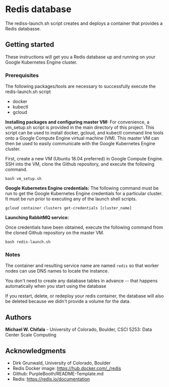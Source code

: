 # Redis database

The rediss-launch.sh script creates and deploys a container that provides a Redis databasse.

## Getting started

These instructions will get you a Redis database up and running on your Google Kubernetes Engine cluster.

### Prerequisites

The following packages/tools are necessary to successfully execute the redis-launch.sh script

- docker
- kubectl
- gcloud

**Installing packages and configuring master VM:**
For convenience, a vm_setup.sh script is provided in the main directory of this project. This script can be used to install docker, gcloud, and kubectl command line tools onto a Google Compute Engine virtual machine (VM). This master VM can then be used to easily communicate with the Google Kubernetes Engine cluster.

First, create a new VM (Ubuntu 18.04 preferred) in Google Compute Engine. SSH into the VM, clone the Github repository, and execute the following command.

```
bash vm_setup.sh
```

**Google Kubernetes Engine credentials:**
The following command must be run to get the Google Kubernetes Engine credentials for a particular cluster. It must be run prior to executing any of
the launch shell scripts.

```
gcloud container clusters get-credentials [cluster_name]
```

**Launching RabbitMQ service:**

Once credentials have been obtained, execute the following command from the cloned Github repository on the master VM.

```
bash redis-launch.sh
```

### Notes
The container and resulting service name are named `redis` so that worker nodes can use DNS names to locate the instance.

You don't need to create any database tables in advance -- that happens automatically when you start using the database

If you restart, delete, or redeploy your redis container, the database will also be deleted because we didn't provide a volume for the data.

## Authors

**Michael W. Chifala** - University of Colorado, Boulder, CSCI 5253: Data Center Scale Computing

## Acknowledgments

* Dirk Grunwald, University of Colorado, Boulder
* Redis Docker image: https://hub.docker.com/_/redis
* Github: PurpleBooth/README-Template.md
* Redis: https://redis.io/documentation
